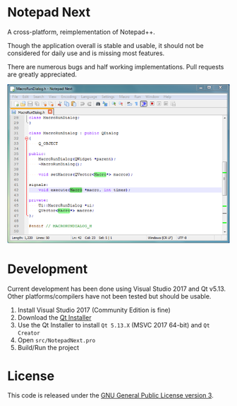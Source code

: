 # Notepad Next
A cross-platform, reimplementation of Notepad++.

Though the application overall is stable and usable, it should not be considered for daily use and is missing most features.

There are numerous bugs and half working implementations. Pull requests are greatly appreciated.

![screenshot](/doc/screenshot.png)

# Development
Current development has been done using Visual Studio 2017 and Qt v5.13. Other platforms/compilers have not been tested but should be usable.

1. Install Visual Studio 2017 (Community Edition is fine)
1. Download the [Qt Installer](https://www.qt.io/download-qt-installer)
1. Use the Qt Installer to install `Qt 5.13.X` (MSVC 2017 64-bit) and `Qt Creator` 
1. Open `src/NotepadNext.pro`
1. Build/Run the project

# License
This code is released under the [GNU General Public License version 3](http://www.gnu.org/licenses/gpl-3.0.txt).
